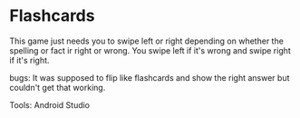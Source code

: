 # Flashcards

This game just needs you to swipe left or right depending on whether the spelling or fact ir right or wrong. You swipe left if it's wrong and swipe right if it's right. 


bugs: It was supposed to flip like flashcards and show the right answer but couldn't get that working. 

Tools: Android Studio  


